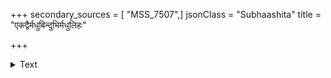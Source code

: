 +++
secondary_sources = [ "MSS_7507",]
jsonClass = "Subhaashita"
title = "एकद्वैर्मधुबिन्दुभिर्मधुलिहः"

+++

<details><summary>Text</summary>

एकद्वैर्मधुबिन्दुभिर्मधुलिहः स्यादेव कुक्षिम्भरिः कस्मिन् वा कुसुमे भवन्ति सुलभा तेऽमी पुनः पञ्चषाः।  
कालः कोऽपि स तादृशः परिणतो येनैकतृष्णाकुलो यद्यत् पुष्पमुपागमत् कृपणवत् तेनास्य मा कुञ्चितम्॥
</details>
